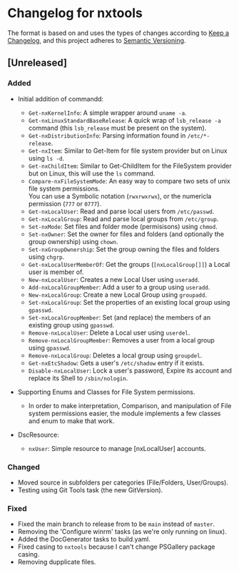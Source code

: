 # Changelog for nxtools

The format is based on and uses the types of changes according to [Keep a Changelog](https://keepachangelog.com/en/1.0.0/),
and this project adheres to [Semantic Versioning](https://semver.org/spec/v2.0.0.html).

## [Unreleased]

### Added

- Initial addition of commandd:
    - `Get-nxKernelInfo`: A simple wrapper around `uname -a`.
    - `Get-nxLinuxStandardBaseRelease`: A quick wrap of `lsb_release -a` command (this `lsb_release` must be present on the system).
    - `Get-nxDistributionInfo`: Parsing information found in `/etc/*-release`.
    - `Get-nxItem`: Similar to Get-Item for file system provider but on Linux using `ls -d`.
    - `Get-nxChildItem`: Similar to Get-ChildItem for the FileSystem provider but on Linux, this will use the `ls` command.
    - `Compare-nxFileSystemMode`: An easy way to compare two sets of unix file system permissions.  
        You can use a Symbolic notation (`rwxrwxrwx`), or the numericla permission (`777` or `0777`).
    - `Get-nxLocalUser`: Read and parse local users from `/etc/passwd`.
    - `Get-nxLocalGroup`: Read and parse local groups from `/etc/group`.
    - `Set-nxMode`: Set files and folder mode (permisisons) using `chmod`.
    - `Set-nxOwner`: Set the owner for files and folders (and optionally the group ownership) using `chown`.
    - `Set-nxGroupOwnership`: Set the group owning the files and folders using `chgrp`.
    - `Get-nxLocalUserMemberOf`: Get the groups (`[nxLocalGroup[]]`) a Local user is member of.
    - `New-nxLocalUser`: Creates a new Local User using `useradd`.
    - `Add-nxLocalGroupMember`: Add a user to a group using `useradd`.
    - `New-nxLocalGroup`: Create a new Local Group using `groupadd`.
    - `Set-nxLocalGroup`: Set the properties of an existing local group using `gpasswd`.
    - `Set-nxLocalGroupMember`: Set (and replace) the members of an existing group using `gpasswd`.
    - `Remove-nxLocalUser`: Delete a Local user using `userdel`.
    - `Remove-nxLocalGroupMember`: Removes a user from a local group using `gpasswd`.
    - `Remove-nxLocalGroup`: Deletes a local group using `groupdel`.
    - `Get-nxEtcShadow`: Gets a user's `/etc/shadow` entry if it exists.
    - `Disable-nxLocalUser`: Lock a user's password, Expire its account and replace its Shell to `/sbin/nologin`.

- Supporting Enums and Classes for File System permissions.
    - In order to make interpretation, Comparison, and manipulation of File system permissions easier,
      the module implements a few classes and enum to make that work.

- DscResource:
    - `nxUser`: Simple resource to manage [nxLocalUser] accounts.

### Changed

- Moved source in subfolders per categories (File/Folders, User/Groups).
- Testing using Git Tools task (the new GitVersion).

### Fixed

- Fixed the main branch to release from to be `main` instead of `master`.
- Removing the 'Configure winrm' tasks (as we're only running on linux).
- Added the DocGenerator tasks to build.yaml.
- Fixed casing to `nxtools` because I can't change PSGallery package casing.
- Removing dupplicate files.
